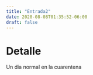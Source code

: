 ```yaml
---
title: "Entrada2"
date: 2020-08-08T01:35:52-06:00
draft: false
---
```

# Detalle
Un dia normal en la cuarentena
